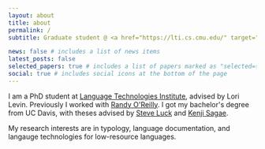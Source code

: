 ```yaml
---
layout: about
title: about
permalink: /
subtitle: Graduate student @ <a href="https://lti.cs.cmu.edu/" target="_blank" rel="noopener noreferrer">CMU</a>

news: false # includes a list of news items
latest_posts: false
selected_papers: true # includes a list of papers marked as "selected={true}"
social: true # includes social icons at the bottom of the page
---
```


I am a PhD student at [Language Technologies Institute](https://lti.cs.cmu.edu/), advised by Lori Levin. Previously I worked with [Randy O'Reilly](https://ccnlab.org/). I got my bachelor's degree from UC Davis, with theses advised by [Steve Luck](https://lucklab.ucdavis.edu/) and [Kenji Sagae](http://compling.ucdavis.edu/sagae/).

My research interests are in typology, language documentation, and langauge technologies for low-resource languages.

